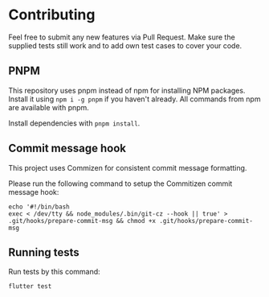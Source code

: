 # Contributing

Feel free to submit any new features via Pull Request.
Make sure the supplied tests still work and to add own test cases to cover your code.

## PNPM

This repository uses pnpm instead of npm for installing NPM packages.
Install it using `npm i -g pnpm` if you haven't already. All commands from npm are available with pnpm.

Install dependencies with `pnpm install`.

## Commit message hook

This project uses Commizen for consistent commit message formatting.

Please run the following command to setup the Commitizen commit message hook:

```shell script
echo '#!/bin/bash
exec < /dev/tty && node_modules/.bin/git-cz --hook || true' > .git/hooks/prepare-commit-msg && chmod +x .git/hooks/prepare-commit-msg
```

## Running tests

Run tests by this command:

```shell script
flutter test
```
